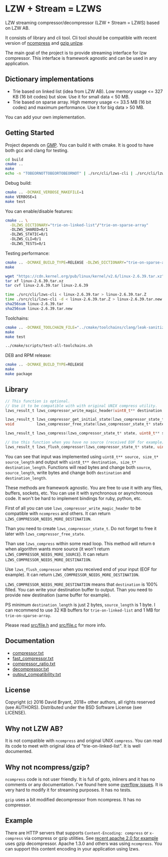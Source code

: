 # LZW + Stream = LZWS

LZW streaming compressor/decompressor (LZW + Stream = LZWS) based on LZW AB.

It consists of library and cli tool.
Cli tool should be compatible with recent version of [ncompress](https://github.com/vapier/ncompress) and [gzip unlzw](https://github.com/Distrotech/gzip/blob/distrotech-gzip/unlzw.c).

The main goal of the project is to provide streaming interface for lzw compressor. This interface is framework agnostic and can be used in any application.

## Dictionary implementations

* Trie based on linked list (idea from LZW AB). Low memory usage <= 327 KB (16 bit codes) but slow. Use it for small data < 50 MB.
* Trie based on sparse array. High memory usage <= 33.5 MB (16 bit codes) and maximum performance. Use it for big data > 50 MB.

You can add your own implementation.

## Getting Started

Project depends on [GMP](https://gmplib.org). You can build it with cmake. It is good to have both gcc and clang for testing.

```sh
cd build
cmake ..
make
echo -n "TOBEORNOTTOBEORTOBEORNOT" | ./src/cli/lzws-cli | ./src/cli/lzws-cli -d
```

Debug build:
```sh
cmake .. -DCMAKE_VERBOSE_MAKEFILE=1
make VERBOSE=1
make test
```

You can enable/disable features:
```sh
cmake .. \
  -DLZWS_DICTIONARY="trie-on-linked-list"/"trie-on-sparse-array"
  -DLZWS_SHARED=0/1
  -DLZWS_STATIC=0/1
  -DLZWS_CLI=0/1
  -DLZWS_TESTS=0/1
```

Testing performance:
```sh
cmake .. -DCMAKE_BUILD_TYPE=RELEASE -DLZWS_DICTIONARY="trie-on-sparse-array"
make

wget "https://cdn.kernel.org/pub/linux/kernel/v2.6/linux-2.6.39.tar.xz"
tar xf linux-2.6.39.tar.xz
tar cvf linux-2.6.39.tar linux-2.6.39

time ./src/cli/lzws-cli < linux-2.6.39.tar > linux-2.6.39.tar.Z
time ./src/cli/lzws-cli -d < linux-2.6.39.tar.Z > linux-2.6.39.tar.new
sha256sum linux-2.6.39.tar
sha256sum linux-2.6.39.tar.new
```

Toolchains:
```sh
cmake .. -DCMAKE_TOOLCHAIN_FILE="../cmake/toolchains/clang/leak-sanitizer.cmake"
make
make test

../cmake/scripts/test-all-toolchains.sh
```

DEB and RPM release:
```sh
cmake .. -DCMAKE_BUILD_TYPE=RELEASE
make
make package
```

## Library

```c
// This function is optional.
// Use it to be compatible with with original UNIX compress utility.
lzws_result_t lzws_compressor_write_magic_header(uint8_t** destination, size_t* destination_length);

lzws_result_t lzws_compressor_get_initial_state(lzws_compressor_state_t** state, uint8_t max_code_bits, bool block_mode);
void          lzws_compressor_free_state(lzws_compressor_state_t* state);

lzws_result_t lzws_compress(lzws_compressor_state_t* state, uint8_t** source, size_t* source_length, uint8_t** destination, size_t* destination_length);

// Use this function when you have no source (received EOF for example).
lzws_result_t lzws_flush_compressor(lzws_compressor_state_t* state, uint8_t** destination, size_t* destination_length);
```

You can see that input was implemented using `uint8_t** source, size_t* source_length` and output with `uint8_t** destination, size_t* destination_length`.
Functions will read bytes and change both `source`, `source_length`, write bytes and change both `destination` and `destination_length`.

These methods are framework agnostic. You are free to use it with any files, buffers, sockets, etc.
You can use it with synchronous or asynchronous code.
It won't be hard to implement bindings for ruby, python, etc.

First of all you can use `lzws_compressor_write_magic_header` to be compatible with `ncompress` and others.
It can return `LZWS_COMPRESSOR_NEEDS_MORE_DESTINATION`.

Than you need to create `lzws_compressor_state_t`. Do not forget to free it later with `lzws_compressor_free_state`.

Than use `lzws_compress` within some read loop.
This method will return `0` when algorithm wants more source (it won't return `LZWS_COMPRESSOR_NEEDS_MORE_SOURCE`).
It can return `LZWS_COMPRESSOR_NEEDS_MORE_DESTINATION`.

Use `lzws_flush_compressor` when you received end of your input (EOF for example).
It can return `LZWS_COMPRESSOR_NEEDS_MORE_DESTINATION`.

`LZWS_COMPRESSOR_NEEDS_MORE_DESTINATION` means that `destination` is 100% filled.
You can write your destination buffer to output.
Than you need to provide new destination (same buffer for example).

PS minimum `destination_length` is just 2 bytes, `source_length` is 1 byte.
I can recommend to use 32 KB buffers for `trie-on-linked-list` and 1 MB for `trie-on-sparse-array`.

Please read [src/file.h](src/file.h) and [src/file.c](src/file.c) for more info.

## Documentation

* [compressor.txt](doc/compressor.txt)
* [fast_compressor.txt](doc/fast_compressor.txt)
* [compressor_ratio.txt](doc/compressor_ratio.txt)
* [decompressor.txt](doc/decompressor.txt)
* [output_compatibility.txt](doc/output_compatibility.txt)

## License

Copyright (c) 2016 David Bryant, 2018+ other authors, all rights reserved (see AUTHORS).
Distributed under the BSD Software License (see LICENSE).

## Why not LZW AB?

It is not compatible with `ncompress` and original UNIX `compress`.
You can read its code to meet with original idea of "trie-on-linked-list".
It is well documented.

## Why not ncompress/gzip?

`ncompress` code is not user friendly.
It is full of goto, inliners and it has no comments or any documentation.
I've found here some [overflow issues](https://github.com/vapier/ncompress/issues/17).
It is very hard to modify it for streaming purposes.
It has no tests.

`gzip` uses a bit modified decompressor from ncompress.
It has no compressor.

## Example

There are HTTP servers that supports `Content-Encoding: compress` or `x-compress` via compress or gzip utilities.
See [recent apache 2.0 for example](https://github.com/apache/httpd/blob/trunk/modules/metadata/mod_mime_magic.c#L2055-L2063) uses gzip decompressor.
Apache 1.3.0 and others was using `ncompress`.
You can support this content encoding in your application using lzws.
